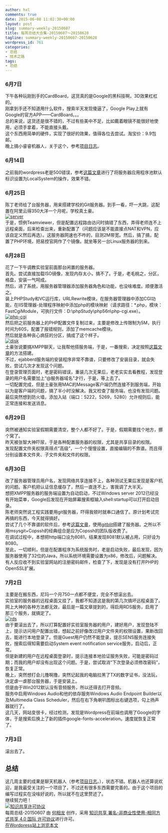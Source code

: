 ```yaml
---
author: hxl
comments: true
date: 2015-06-08 11:02:30+00:00
layout: post
slug: summary-weekly-20150607
title: 每周总结大合集-20150607～20150628
tagline: summary-weekly-20150607-20150628
wordpress_id: 761
categories:
- 总结
- 技术之路
tags:
- 总结
---
```


### 6月7日
下午各种玩刚到手的CardBoard，这货真的是Google的黑科技啊，3D效果杠杠的。  
刚拿到手还不知道用什么软件，搜索半天发现傻逼了，Google Play上就有Google的官方APP——CardBoard。。。  
总的来说，这货还是很不错的，不过有些美中不足，比如戴着眼镜不能很好地使用，必须手拿着，不能直接头戴。  
这个东西用简单的硬件，实现了很好的效果，值得各位去尝试。淘宝价：9.9包邮。  
晚上搞小睿睿机器人，关于这个，参考[项目日志](https://tec.hxlxz.com/?p=765)。

### 6月14日
之前我的wordpress老是500错误，参考[这篇文章](http://www.cnblogs.com/ecco/archive/2013/04/28/3050198.html)进行了将服务器应用程序池默认标识设置为LocalSystem的操作，效果不错。

### 6月25日
陈丁老师给了台服务器，用来搭建学校的Git服务器。到手一看，吓一大跳，这配置在阿里云得350大洋一个月呢，学校真土豪。  
[![server](https://tec.hxlxz.com/wp-content/uploads/2015/06/server.png)](https://tec.hxlxz.com/wp-content/uploads/2015/06/server.png)  
于是，惯例Teamviewer，但是配置远程路由访问时搞错了东西，弄得老师连不上远程桌面，后来检查出来，重新配置了（问题应该是不能直接点NAT和VPN，应该自定义然后再选）。这服务器网速也不咋的，目测2M带宽。然后，搞了搞，配置了PHP环境，把易控官网作了个镜像。就坐等另一台Linux服务器的到来。

### 6月28日
花了一下午调教实验室前面那台闲置的服务器。   
首先。尝试直接加载ISO镜像，发现内存太小，搞不了。于是，老毛桃之，分区，格盘，安装一气呵成。  
然后，进了系统，用服务器管理器添加服务器角色和功能，也没啥难度。顺便激活之。  
装上PHPStudy和VC运行库，URLRewrite模块，在服务器管理器中添加CGI功能，在IIS管理器-处理程序映射中添加php的模块映射（请求路径：*.php，模块：FastCgiModule，可执行文件：D:\phpStudy\php56n\php-cgi.exe）。  
[![php-cgi](https://tec.hxlxz.com/wp-content/uploads/2015/06/php-cgi.png)](https://tec.hxlxz.com/wp-content/uploads/2015/06/php-cgi.png)  
然后把之前服务器上的PHP配置文件复制过来，主要是修改上传限制为5M，执行时间为60S，配置了报错规则，添加了memcache模块。  
然后就是各种丧心病狂的分区，搞成了这个样子。  
[![disk](https://tec.hxlxz.com/wp-content/uploads/2015/06/disk-482x300.png)](https://tec.hxlxz.com/wp-content/uploads/2015/06/disk.png)  
土豪张说要搞XMPP聊天，让我帮他搭服务端，于是，一番搜索，决定按照[这篇文章](http://blog.csdn.net/kangx6/article/details/7739828)的方法搭建。  
不过，ejabberd服务端的安装程序非常不靠谱，只要修改了安装目录，就会失败，尝试几次才发现这个问题。  
在登录管理页面时，老是密码错误，重装几次无果后，老老实实去看教程，发现登录的用户名需要加上“@服务器域名”才行，于是，等上去了。  
一切配置完成，但是土豪张用MAC的Message客户端仍然连接不到服务端，开始以为是客户端的问题，搞了半小时没解决。我又检查了服务端，也没有发现问题。最后突然想到防火墙，添加入站（端口：5222，5269，5280）允许规则后，能正常连接和发送消息。  

### 6月29日
突然被通知实验室假期需要清空，整个人都不好了。于是，假期需要找个地方，挪个窝了。  
昨天被张智大神吓尿，于是各种配置服务器的权限，尤其是共享目录的权限。  
发现配置文件夹权限真得点“高级”，一个个慢慢设置，直接编辑的不靠谱。而且得分别设置本文件夹、子文件夹和文件的权限。  

### 6月30日
改了服务器管理员用户名，发现网络共享连接不上，各种测试无果后发现是客户机的问题。客户机把认证信息缓存了，然后一直连不上，害我调了大半天。  
想把XMPP服务器的服务端设置为自动启动，不过Windows server 2012已经没有开始菜单，Google后发现在开始屏幕搜索框输入shell:startup可以打开启动目录。  
陈老师突然说工程实践要用git服务器，吓得我顿时就串口通信了。原计划考试完再搞的东西，今天就得搞好。  
尝试了几个不靠谱的软件后，参考[这篇文章](http://www.cnblogs.com/keyindex/archive/2012/07/17/2594435.html)，使用[gitblit](http://www.gitblit.com/#)搭建了服务器。之所以不用msysgit+Copssh的经典组合是应为Copssh的团队版收费了。  
在调试过程中，本想把http端口设为8081，结果发现8081默认被占用，只好设为8080。  
至此，一切顺利，但是在配置程序为系统服务时，老是启动失败，最后发现，因为服务器使用了32位的Java，所以系统环境需要设置为x86，修改后，问题解决。  
有人反应收不到实验室网站的注册密码邮件，检查了下，发现是没有打开PHP的OpenSSL扩展。

### 7月2日
主要是在搬东西，尼玛一个月750一点都不便宜，完全不想滚出去。  
实验室的服务器的远程桌面又挂了，我都不知道这是我的第几次搞坏远程桌面了。网上大神的各种方法都无效，最后是一篇文章提到的，得启用RDS服务，启用了那三个服务，就搞定了。  
[![rds](https://tec.hxlxz.com/wp-content/uploads/2015/07/rds.png)](https://tec.hxlxz.com/wp-content/uploads/2015/07/rds.png)  
由于要滚出去了，所以打算配置好实验室服务器的用户，建好用户，发现登陆不上，提示访问用户配置出错，想起之前好像改过用户文件夹的权限设置，果断改回去，能进行本地登录了。但是Guest用户仍然不能登录，提示SENS服务连接失败，搜索后得知需要启动System event notification service服务，启动后，正常。  
但是新建的用户在远程桌面登录时，提示连接本地验证服务失败，可能是密码过期；而我的用户却没有出现这个问题。于是，尝试取消“下次登录必须修改密码”，恢复正常。  
晚上，突然想打会儿撸啊撸，突然记起我的电脑拉黑了TX的数字证书，没法玩，决定虐一虐那台服务器，于是安装上。  
但是由于Win2012默认没有音频服务，所以还得去打开音频。  
服务中启用Windows Audio和他的依存服务Windows Audio Endpoint Builder以及Multimedia Class Scheduler，然后在右下角喇叭图标出右键选项，勾上扬声器就行了。  
这几天，网站变很卡，经过检测，发现是Wordpress在前端也调用了Google的字体，于是搜索后换上了新的插件google-fonts-acceleration。速度就恢复正常了。  

### 7月3日
滚出去了。

## 总结
这几周主要的成果是聊天机器人（参考[项目日志](https://tec.hxlxz.com/?p=765)。），状态不错。机器人也还算说欢迎，是我最受关注的一个项目了，不过还有很多东西需要完善的。由于这个项目的编写过程实在没啥好说的，所以就不在这里赘述了。  
继续努力吧！  
[![知识共享许可协议](https://i.creativecommons.org/l/by-nc-sa/4.0/88x31.png)](http://creativecommons.org/licenses/by-nc-sa/4.0/)  
每周总结-20150607 由 [何相龙]() 创作，采用 [知识共享 署名-非商业性使用-相同方式共享 4.0 国际 许可协议](http://creativecommons.org/licenses/by-nc-sa/4.0/)进行许可。  
[在Wordpress站上浏览本文](https://tec.hxlxz.com/?p=761)
